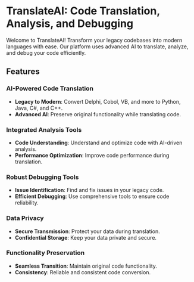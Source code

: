 # TranslateAI: Code Translation, Analysis, and Debugging

Welcome to TranslateAI! Transform your legacy codebases into modern languages with ease. Our platform uses advanced AI to translate, analyze, and debug your code efficiently.

## Features

### AI-Powered Code Translation
- **Legacy to Modern**: Convert Delphi, Cobol, VB, and more to Python, Java, C#, and C++.
- **Advanced AI**: Preserve original functionality while translating code.

### Integrated Analysis Tools
- **Code Understanding**: Understand and optimize code with AI-driven analysis.
- **Performance Optimization**: Improve code performance during translation.

### Robust Debugging Tools
- **Issue Identification**: Find and fix issues in your legacy code.
- **Efficient Debugging**: Use comprehensive tools to ensure code reliability.

### Data Privacy
- **Secure Transmission**: Protect your data during translation.
- **Confidential Storage**: Keep your data private and secure.

### Functionality Preservation
- **Seamless Transition**: Maintain original code functionality.
- **Consistency**: Reliable and consistent code conversion.
